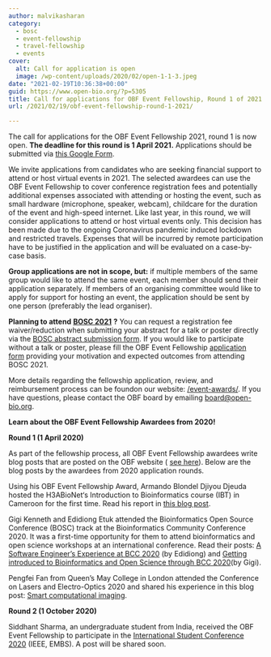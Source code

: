 ```yaml
---
author: malvikasharan
category:
  - bosc
  - event-fellowship
  - travel-fellowship
  - events
cover:
  alt: Call for application is open
  image: /wp-content/uploads/2020/02/open-1-1-3.jpeg
date: "2021-02-19T10:36:38+00:00"
guid: https://www.open-bio.org/?p=5305
title: Call for applications for OBF Event Fellowship, Round 1 of 2021
url: /2021/02/19/obf-event-fellowship-round-1-2021/

---
```

The call for applications for the OBF Event Fellowship 2021, round 1 is now open. **The deadline for this round is 1 April 2021.** Applications should be submitted via [this Google Form](https://forms.gle/ppExEeJpx8UDMWQB6).

We invite applications from candidates who are seeking financial support to attend or host virtual events in 2021. The selected awardees can use the OBF Event Fellowship to cover conference registration fees and potentially additional expenses associated with attending or hosting the event, such as small hardware (microphone, speaker, webcam), childcare for the duration of the event and high-speed internet. Like last year, in this round, we will consider applications to attend or host virtual events only. This decision has been made due to the ongoing Coronavirus pandemic induced lockdown and restricted travels. Expenses that will be incurred by remote participation have to be justified in the application and will be evaluated on a case-by-case basis.

**Group applications are not in scope, but:** if multiple members of the same group would like to attend the same event, each member should send their application separately. If members of an organising committee would like to apply for support for hosting an event, the application should be sent by one person (preferably the lead organiser).

**Planning to attend** [**BOSC 2021**](/events/bosc-2021/) **?** You can request a registration fee waiver/reduction when submitting your abstract for a talk or poster directly via the [BOSC abstract submission form](https://easychair.org/conferences/?conf=ismbeccb2021abstracts). If you would like to participate without a talk or poster, please fill the OBF Event Fellowship [application form](https://forms.gle/ppExEeJpx8UDMWQB6) providing your motivation and expected outcomes from attending BOSC 2021.

More details regarding the fellowship application, review, and reimbursement process can be foundon our website: [/event-awards/](/event-awards/). If you have questions, please contact the OBF board by emailing [board@open-bio.org](mailto:board@open-bio.org).

**Learn about the OBF Event Fellowship Awardees from 2020!**

**Round 1 (1 April 2020)**

As part of the fellowship process, all OBF Event Fellowship awardees write blog posts that are posted on the OBF website ( [see here](/category/travel-fellowship/)). Below are the blog posts by the awardees from 2020 application rounds.

Using his OBF Event Fellowship Award, Armando Blondel Djiyou Djeuda hosted the H3ABioNet‘s Introduction to Bioinformatics course (IBT) in Cameroon for the first time. Read his report in [this blog post](/2020/09/24/h3abionet-course-2020-armando-blondel/).

Gigi Kenneth and Edidiong Etuk attended the Bioinformatics Open Source Conference (BOSC) track at the Bioinformatics Community Conference 2020. It was a first-time opportunity for them to attend bioinformatics and open science workshops at an international conference. Read their posts: [A Software Engineer’s Experience at BCC 2020](/2020/08/16/bcc2020-edidiong-etuk/) (by Edidiong) and [Getting introduced to Bioinformatics and Open Science through BCC 2020](/2020/08/19/bcc-2020-gigi-kenneth/)(by Gigi).

Pengfei Fan from Queen’s May College in London attended the Conference on Lasers and Electro-Optics 2020 and shared his experience in this blog post: [Smart computational imaging](/2020/08/25/cleo2020-pengfei-fan/).

**Round 2 (1 October 2020)**

Siddhant Sharma, an undergraduate student from India, received the OBF Event Fellowship to participate in the [International Student Conference 2020](https://isc.embs.org/2020silesian/) (IEEE, EMBS). A post will be shared soon.
